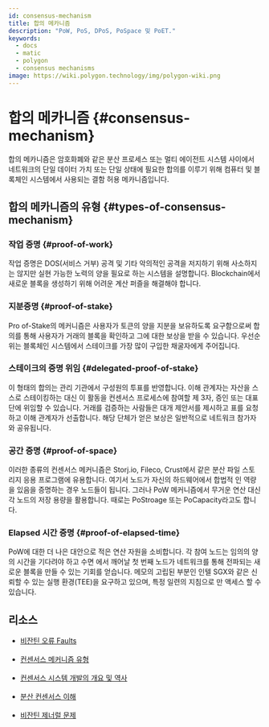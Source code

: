 ```yaml
---
id: consensus-mechanism
title: 합의 메카니즘
description: "PoW, PoS, DPoS, PoSpace 밎 PoET."
keywords:
  - docs
  - matic
  - polygon
  - consensus mechanisms
image: https://wiki.polygon.technology/img/polygon-wiki.png
---
```


# 합의 메카니즘 {#consensus-mechanism}

합의 메카니즘은 암호화폐와 같은 분산 프로세스 또는 멀티 에이전트 시스템 사이에서 네트워크의 단일 데이터 가치 또는 단일 상태에 필요한 합의를 이루기 위해 컴퓨터 및 블록체인 시스템에서 사용되는 결함 허용 메카니즘입니다.

## 합의 메카니즘의 유형 {#types-of-consensus-mechanism}

### 작업 증명 {#proof-of-work}
작업 증명은 DOS(서비스 거부) 공격 및 기타 악의적인 공격을 저지하기 위해 사소하지는 않지만 실현 가능한 노력의 양을 필요로 하는 시스템을 설명합니다. Blockchain에서 새로운 블록을 생성하기 위해 어려운 계산 퍼즐을 해결해야 합니다.

### 지분증명 {#proof-of-stake}
Pro of-Stake의 메커니즘은 사용자가 토큰의 양을 지분을 보유하도록 요구함으로써 합의를 통해 사용자가 거래의 블록을 확인하고 그에 대한 보상을 받을 수 있습니다. 우선순위는 블록체인 시스템에서 스테이크를 가장 많이 구입한 채굴자에게 주어집니다.

### 스테이크의 증명 위임 {#delegated-proof-of-stake}
이 형태의 합의는 관리 기관에서 구성원의 투표를 반영합니다. 이해 관계자는 자산을 스스로 스테이킹하는 대신 이 활동을 컨센서스 프로세스에 참여할 제 3자, 증인 또는 대표단에 위임할 수 있습니다. 거래를 검증하는 사람들은 대개 제안서를 제시하고 표를 요청하고 이해 관계자가 선출합니다. 해당 단체가 얻은 보상은 일반적으로 네트워크 참가자와 공유됩니다.

### 공간 증명 {#proof-of-space}
이러한 종류의 컨센서스 메커니즘은 Storj.io, Fileco, Crust에서 같은 분산 파일 스토리지 응용 프로그램에 유용합니다. 여기서 노드가 자신의 하드웨어에서 합법적 인 역량을 있음을 증명하는 경우 노드들이 됩니다. 그러나 PoW 메커니즘에서 무거운 연산 대신 각 노드의 저장 용량을 활용합니다. 때로는 PoStroage 또는 PoCapacity라고도 합니다.

### Elapsed 시간 증명 {#proof-of-elapsed-time}
PoW에 대한 더 나은 대안으로 적은 연산 자원을 소비합니다. 각 참여 노드는 임의의 양의 시간을 기다려야 하고 수면 에서 깨어날 첫 번째 노드가 네트워크를 통해 전파되는 새로운 블록을 만들 수 있는 기회를 얻습니다. 메모의 고립된 부분인 인텔 SGX와 같은 신뢰할 수 있는 실행 환경(TEE)을 요구하고 있으며, 특정 일련의 지침으로 만 액세스 할 수 있습니다.

## **리소스**

- [비잔틴 오류 Faults](https://medium.com/loom-network/understanding-blockchain-fundamentals-part-1-byzantine-fault-tolerance-245f46fe8419)<br></br>
- [컨센서스 메커니즘 유형](https://www.codementor.io/blog/consensus-algorithms-5lr8exfi0s#types-of-consensus-algorithms)<br></br>
- [컨센서스 시스템 개발의 개요 및 역사](https://softwareengineeringdaily.com/2018/03/26/consensus-systems-with-ethan-buchman/)<br></br>
- [분산 컨센서스 이해](https://medium.com/s/story/lets-take-a-crack-at-understanding-distributed-consensus-dad23d0dc95)<br></br>
- [비잔틴 제너럴 문제](https://en.wikipedia.org/wiki/Byzantine_fault#Byzantine_Generals'_Problem)